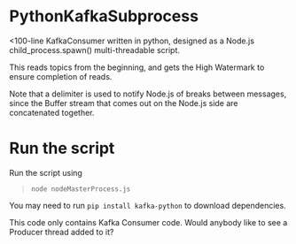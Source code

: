 # PythonKafkaSubprocess

<100-line KafkaConsumer written in python, designed as a Node.js child_process.spawn() multi-threadable script.

This reads topics from the beginning, and gets the High Watermark to ensure completion of reads.

Note that a delimiter is used to notify Node.js of breaks between messages, since the Buffer stream that comes out on the Node.js side are concatenated together.

# Run the script

Run the script using 
> `node nodeMasterProcess.js`

You may need to run `pip install kafka-python` to download dependencies.

This code only contains Kafka Consumer code. Would anybody like to see a Producer thread added to it?
